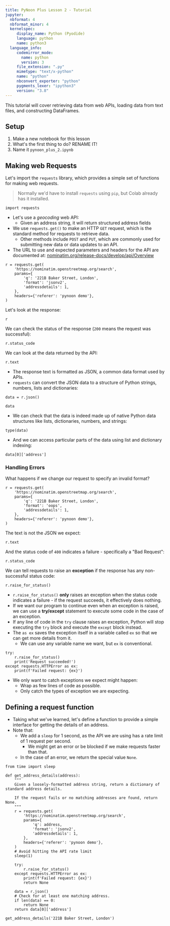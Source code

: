 ```yaml
---
title: PyNoon Plus Lesson 2 - Tutorial
jupyter:
  nbformat: 4
  nbformat_minor: 4
  kernelspec:
     display_name: Python (Pyodide)
     language: python
     name: python3
  language_info:
     codemirror_mode:
       name: python
       version: 3
     file_extension: ".py"
     mimetype: "text/x-python"
     name: "python"
     nbconvert_exporter: "python"
     pygments_lexer: "ipython3"
     version: "3.8"
---
```


This tutorial will cover retrieving data from web APIs, loading
data from text files, and constructing DataFrames.

## Setup

1. Make a new notebook for this lesson
2. What's the first thing to do? RENAME IT!
3. Name it `pynoon_plus_2.ipynb`

## Making web Requests

Let's import the `requests` library, which provides a simple set of
functions for making web requests.

> Normally we'd have to install `requests` using `pip`, but Colab
> already has it installed.

```code
import requests
```

* Let's use a *geocoding* web API:
  * Given an address string, it will return structured address fields
* We use `requests.get()` to make an HTTP `GET` request, which is the
  standard method for requests to retrieve data.
  * Other methods include `POST` and `PUT`, which are commonly used
    for submitting new data or data updates to an API.
* The URL to use and expected parameters and headers for the API are documented
  at: [nominatim.org/release-docs/develop/api/Overview](https://nominatim.org/release-docs/develop/api/Overview/)

```code
r = requests.get(
    'https://nominatim.openstreetmap.org/search',
    params={
        'q': '221B Baker Street, London',
        'format': 'jsonv2',
        'addressdetails': 1,
    },
    headers={'referer': 'pynoon demo'},
)
```

Let's look at the response:

```code
r
```

We can check the status of the response (`200` means the request was
successful):

```code
r.status_code
```

We can look at the data returned by the API:

```code
r.text
```

* The response text is formatted as JSON, a common data format used by
  APIs.
* `requests` can convert the JSON data to a structure of Python
  strings, numbers, lists and dictionaries:

```code
data = r.json()
```

```code
data
```

* We can check that the data is indeed made up of native Python data
  structures like lists, dictionaries, numbers, and strings:

```code
type(data)
```

* And we can access particular parts of the data using list and
  dictionary indexing:

```code
data[0]['address']
```

### Handling Errors

What happens if we change our request to specify an invalid format?

```code
r = requests.get(
    'https://nominatim.openstreetmap.org/search',
    params={
        'q': '221B Baker Street, London',
        'format': 'oops',
        'addressdetails': 1,
    },
    headers={'referer': 'pynoon demo'},
)
```

The text is not the JSON we expect:

```code
r.text
```

And the status code of `400` indicates a failure - specifically a "Bad
Request":

```code
r.status_code
```

We can tell requests to raise an **exception** if the response has any
non-successful status code:

```code
r.raise_for_status()
```

* `r.raise_for_status()` **only** raises an exception when the status
  code indicates a failure - if the request succeeds, it effectively
  does nothing.
* If we want our program to continue even when an exception is raised,
  we can use a **try/except** statement to execute some code in the
  case of an exception.
* If any line of code in the `try` clause raises an exception, Python
  will stop executing the `try` block and execute the `except` block
  instead.
* The `as ex` saves the exception itself in a variable called `ex` so
  that we can get more details from it.
  * We can use any variable name we want, but `ex` is conventional.

```code
try:
    r.raise_for_status()
    print('Request succeeded!')
except requests.HTTPError as ex:
    print(f'Failed request: {ex}')
```

* We only want to catch exceptions we expect might happen:
  * Wrap as few lines of code as possible.
  * Only catch the types of exception we are expecting.

## Defining a request function

* Taking what we've learned, let's define a function to provide a
  simple interface for getting the details of an address.
* Note that:
  * We add a `sleep` for 1 second, as the API we are using has
    a rate limit of 1 request per second.
    * We might get an error or be blocked if we make requests faster
      than that.
  * In the case of an error, we return the special value `None`.

```code
from time import sleep

def get_address_details(address):
    """
    Given a loosely-formatted address string, return a dictionary of standard address details.

    If the request fails or no matching addresses are found, return None.
    """
    r = requests.get(
        'https://nominatim.openstreetmap.org/search',
        params={
            'q': address,
            'format': 'jsonv2',
            'addressdetails': 1,
        },
        headers={'referer': 'pynoon demo'},
    )
    # Avoid hitting the API rate limit
    sleep(1)

    try:
        r.raise_for_status()
    except requests.HTTPError as ex:
        print(f'Failed request: {ex}')
        return None

    data = r.json()
    # Check for at least one matching address.
    if len(data) == 0:
        return None
    return data[0]['address']

get_address_details('221B Baker Street, London')
```
